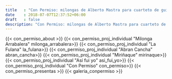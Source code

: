 ```yaml
---
title   : "Con Permiso: milongas de Alberto Mastra para cuarteto de guitarras"
date    : 2018-07-07T12:37:52+06:00
draft   : false
description: "Con Permiso: milongas de Alberto Mastra para cuarteto de guitarras"
---
```


{{< con_permiso_about >}}
{{< con_permiso_proj_individual "Milonga Arrabalera" milonga_arrabalera>}}
{{< con_permiso_proj_individual "La Fulana" la_fulana>}}
{{< con_permiso_proj_individual "Abran Cancha" abran_cancha>}}
{{< con_permiso_proj_individual "Miriñaque" mirinaque>}}
{{< con_permiso_proj_individual "Así fui yo" asi_fui_yo>}}
{{< con_permiso_proj_individual "Con Permiso" con_permiso>}}
{{< con_permiso_presentas >}}
{{< galeria_conpermiso >}}
